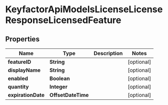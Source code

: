 

# KeyfactorApiModelsLicenseLicenseResponseLicensedFeature


## Properties

| Name | Type | Description | Notes |
|------------ | ------------- | ------------- | -------------|
|**featureID** | **String** |  |  [optional] |
|**displayName** | **String** |  |  [optional] |
|**enabled** | **Boolean** |  |  [optional] |
|**quantity** | **Integer** |  |  [optional] |
|**expirationDate** | **OffsetDateTime** |  |  [optional] |



